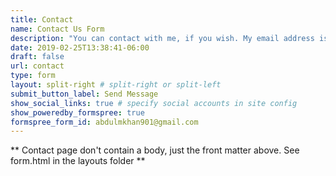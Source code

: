 ```yaml
---
title: Contact
name: Contact Us Form
description: "You can contact with me, if you wish. My email address is abdulmkhan901@gmail.com"
date: 2019-02-25T13:38:41-06:00
draft: false
url: contact
type: form
layout: split-right # split-right or split-left
submit_button_label: Send Message
show_social_links: true # specify social accounts in site config
show_poweredby_formspree: true
formspree_form_id: abdulmkhan901@gmail.com
---
```


** Contact page don't contain a body, just the front matter above.
See form.html in the layouts folder **
